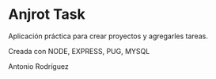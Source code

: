 # Anjrot Task

Aplicación práctica para crear proyectos y agregarles tareas.

Creada con NODE, EXPRESS, PUG, MYSQL

Antonio Rodríguez
